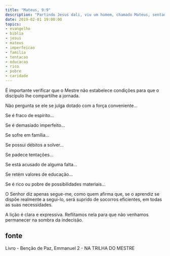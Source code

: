 ```yaml
---
title: "Mateus, 9:9"
description: "Partindo Jesus dali, viu um homem, chamado Mateus, sentado na coletoria, e disse-lhe: Segue-me! Ele se levantou e seguiu."
date: 2019-02-01 19:00:00
topics: 
- evangelho
- biblia
- jesus
- mateus
- imperfeicao
- familia
- tentacao
- educacao
- rico
- pobre
- caridade
---
```


É importante verificar que o Mestre não estabelece condições para que o
discípulo lhe compartilhe a jornada.

Não pergunta se ele se julga dotado com a força conveniente...

Se é fraco de espírito...

Se é demasiado imperfeito...

Se sofre em família...

Se possui débitos a solver...

Se padece tentações...

Se está acusado de alguma falta...

Se retém valores de educação...

Se é rico ou pobre de possibilidades materiais...

O Senhor diz apenas segue-me, como quem afirma que, se o aprendiz se dispõe
realmente a segui-lo, será suprido de socorros eficientes, em todas as suas
necessidades.

A lição é clara e expressiva. Reflitamos nela para que não
venhamos permanecer na sombra da indecisão.


## fonte
Livro - Benção de Paz, Emmanuel
2 - NA TRILHA DO MESTRE
